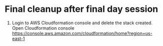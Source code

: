 
# Final cleanup after final day session 
1. Login to AWS Cloudformation console and delete the stack created.
 Open Cloudformation console https://console.aws.amazon.com/cloudformation/home?region=us-east-1
